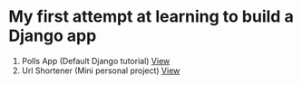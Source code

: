 # My first attempt at learning to build a Django app

1. Polls App (Default Django tutorial) [View](polls)
2. Url Shortener (Mini personal project) [View](urlShortener)
